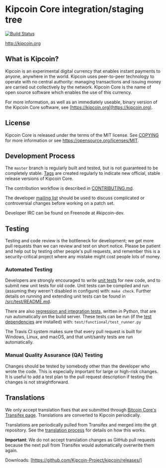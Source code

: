 Kipcoin Core integration/staging tree
=====================================

[![Build Status](https://travis-ci.org/Kipcoin-project/kipcoin.svg?branch=master)](https://travis-ci.org/Kipcoin-project/kipcoin)

http://kipcoin.org

What is Kipcoin?
----------------

Kipcoin is an experimental digital currency that enables instant payments to
anyone, anywhere in the world. Kipcoin uses peer-to-peer technology to operate
with no central authority: managing transactions and issuing money are carried
out collectively by the network. Kipcoin Core is the name of open source
software which enables the use of this currency.

For more information, as well as an immediately useable, binary version of
the Kipcoin Core software, see [https://kipcoin.org](https://kipcoin.org).

License
-------

Kipcoin Core is released under the terms of the MIT license. See [COPYING](COPYING) for more
information or see https://opensource.org/licenses/MIT.

Development Process
-------------------

The `master` branch is regularly built and tested, but is not guaranteed to be
completely stable. [Tags](https://github.com/kipcoin-project/kipcoin/tags) are created
regularly to indicate new official, stable release versions of Kipcoin Core.

The contribution workflow is described in [CONTRIBUTING.md](CONTRIBUTING.md).

The developer [mailing list](https://groups.google.com/forum/#!forum/kipcoin-dev)
should be used to discuss complicated or controversial changes before working
on a patch set.

Developer IRC can be found on Freenode at #kipcoin-dev.

Testing
-------

Testing and code review is the bottleneck for development; we get more pull
requests than we can review and test on short notice. Please be patient and help out by testing
other people's pull requests, and remember this is a security-critical project where any mistake might cost people
lots of money.

### Automated Testing

Developers are strongly encouraged to write [unit tests](src/test/README.md) for new code, and to
submit new unit tests for old code. Unit tests can be compiled and run
(assuming they weren't disabled in configure) with: `make check`. Further details on running
and extending unit tests can be found in [/src/test/README.md](/src/test/README.md).

There are also [regression and integration tests](/test), written
in Python, that are run automatically on the build server.
These tests can be run (if the [test dependencies](/test) are installed) with: `test/functional/test_runner.py`

The Travis CI system makes sure that every pull request is built for Windows, Linux, and macOS, and that unit/sanity tests are run automatically.

### Manual Quality Assurance (QA) Testing

Changes should be tested by somebody other than the developer who wrote the
code. This is especially important for large or high-risk changes. It is useful
to add a test plan to the pull request description if testing the changes is
not straightforward.

Translations
------------

We only accept translation fixes that are submitted through [Bitcoin Core's Transifex page](https://www.transifex.com/projects/p/bitcoin/).
Translations are converted to Kipcoin periodically.

Translations are periodically pulled from Transifex and merged into the git repository. See the
[translation process](doc/translation_process.md) for details on how this works.

**Important**: We do not accept translation changes as GitHub pull requests because the next
pull from Transifex would automatically overwrite them again.


Downloads:
[https://github.com/Kipcoin-Project/kipcoin/releases/]
